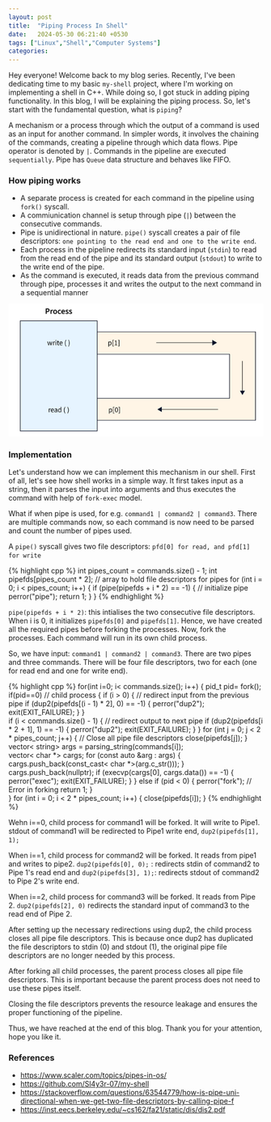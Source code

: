 ```yaml
---
layout: post
title:  "Piping Process In Shell"
date:   2024-05-30 06:21:40 +0530
tags: ["Linux","Shell","Computer Systems"]
categories: 
---
```


Hey everyone! Welcome back to my blog series. Recently, I've been dedicating time to my basic `my-shell` project, where I'm working on implementing a shell in C++. While doing so, I got stuck in adding piping functionality. In this blog, I will be explaining the piping process. So, let's start with the fundamental question, what is `piping`?

A mechanism or a process through which the output of a command is used as an input for another command. In simpler words, it involves the chaining of the commands, creating a pipeline through which data flows. Pipe operator is denoted by `|`. Commands in the pipeline are executed `sequentially`.
Pipe has `Queue` data structure and behaves like FIFO.

### How piping works 

-   A separate process is created for each command in the pipeline using `fork()` syscall.
-   A commiunication channel is setup through pipe (`|`) between the consecutive commands.
-   Pipe is unidirectional in nature. `pipe()` syscall creates a pair of file descriptors: `one pointing to the read end and one to the write end`. 
-   Each process in the pipeline redirects its standard input (`stdin`) to read from the read end of the pipe and its standard output (`stdout`) to write to the write end of the pipe.
-   As the command is executed, it reads data from the previous command through pipe, processes it and writes the output to the next command in a sequential manner 

![img](../../assets/piping/pipe.png)

### Implementation 

Let's understand how we can implement this mechanism in our shell. First of all, let's see how shell works in a simple way. It first takes input as a string, then it parses the input into arguments and thus executes the command with help of `fork-exec` model.

What if when pipe is used, for e.g. `command1 | command2 | command3`. There are multiple commands now, so each command is now need to be parsed and count the number of pipes used. 

A `pipe()` syscall gives two file descriptors: `pfd[0] for read, and pfd[1] for write`

{% highlight cpp %}
  int pipes_count = commands.size() - 1;
  int pipefds[pipes_count * 2];       // array to hold file descriptors for pipes
  for (int i = 0; i < pipes_count; i++) {
    if (pipe(pipefds + i * 2) == -1) {   // initialize pipe
        perror("pipe");
        return 1;
    }
  }
{% endhighlight %}

`pipe(pipefds + i * 2)`: this intialises the two consecutive file descriptors. When i is 0, it initializes `pipefds[0]` and `pipefds[1]`. Hence, we have created all the required pipes before forking the processes. Now, fork the processes. Each command will run in its own child process.

So, we have input: `command1 | command2 | command3`. There are two pipes and three commands. There will be four file descriptors, two for each (one for read end and one for write end). 


{% highlight cpp %}
  for(int i=0; i< commands.size(); i++)
  {
    pid_t pid= fork();
    if(pid==0)  // child process
    {
        if (i > 0) { // redirect input from the previous pipe
            if (dup2(pipefds[(i - 1) * 2], 0) == -1) {
                perror("dup2");
                exit(EXIT_FAILURE);
            }
        }        
        if (i < commands.size() - 1) { // redirect output to next pipe
            if (dup2(pipefds[i * 2 + 1], 1) == -1) {
                perror("dup2");
                exit(EXIT_FAILURE);
            }
        }
        for (int j = 0; j < 2 * pipes_count; j++) {  // Close all pipe file descriptors
            close(pipefds[j]);
        }
        vector< string> args = parsing_string(commands[i]);  
        vector< char *> cargs;
        for (const auto &arg : args) {
            cargs.push_back(const_cast<  char *>(arg.c_str()));
        }
        cargs.push_back(nullptr);
        if (execvp(cargs[0], cargs.data()) == -1) {
            perror("exec");
            exit(EXIT_FAILURE);
        }
     } else if (pid < 0) {
        perror("fork");   // Error in forking
        return 1;
      }    
  }
  for (int i = 0; i < 2 * pipes_count; i++) {
    close(pipefds[i]);
  }
{% endhighlight %}

Wehn i==0, child process for command1 will be forked. It will write to Pipe1. stdout of command1 will be redirected to Pipe1 write end, `dup2(pipefds[1], 1);`

When i==1, child process for command2 will be forked. It reads from pipe1 and writes to pipe2. `dup2(pipefds[0], 0);` : redirects stdin of command2 to Pipe 1's read end and `dup2(pipefds[3], 1);`: redirects stdout of command2 to Pipe 2's write end.

When i==2, child process for command3 will be forked. It reads from Pipe 2. `dup2(pipefds[2], 0)` redirects the standard input of command3 to the read end of Pipe 2.

After setting up the necessary redirections using dup2, the child process closes all pipe file descriptors. This is because once dup2 has duplicated the file descriptors to stdin (0) and stdout (1), the original pipe file descriptors are no longer needed by this process. 

After forking all child processes, the parent process closes all pipe file descriptors. This is important because the parent process does not need to use these pipes itself. 

Closing the file descriptors prevents the resource leakage and ensures the proper functioning of the pipeline.

Thus, we have reached at the end of this blog. Thank you for your attention, hope you like it.


### References 
- https://www.scaler.com/topics/pipes-in-os/ 
- https://github.com/Sl4y3r-07/my-shell
- https://stackoverflow.com/questions/63544779/how-is-pipe-uni-directional-when-we-get-two-file-descriptors-by-calling-pipe-f
- https://inst.eecs.berkeley.edu/~cs162/fa21/static/dis/dis2.pdf






